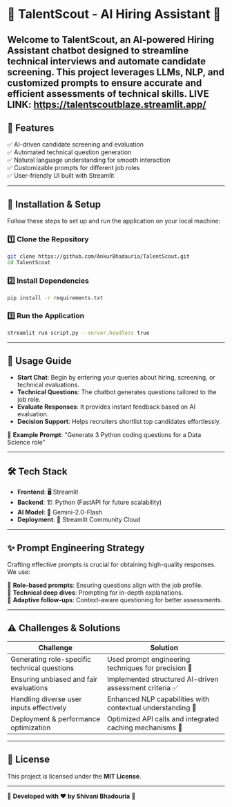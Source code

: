 # 🌟 TalentScout - AI Hiring Assistant 🤖

Welcome to **TalentScout**, an AI-powered Hiring Assistant chatbot designed to streamline technical interviews and automate candidate screening. This project leverages **LLMs, NLP, and customized prompts** to ensure accurate and efficient assessments of technical skills. LIVE LINK: https://talentscoutblaze.streamlit.app/
---

## 📌 Features

✅ AI-driven candidate screening and evaluation  
✅ Automated technical question generation  
✅ Natural language understanding for smooth interaction  
✅ Customizable prompts for different job roles  
✅ User-friendly UI built with Streamlit  

---

## 🚀 Installation & Setup

Follow these steps to set up and run the application on your local machine:

### 1️⃣ Clone the Repository
```bash
git clone https://github.com/AnkurBhadauria/TalentScout.git
cd TalentScout
```

### 2️⃣ Install Dependencies
```bash
pip install -r requirements.txt
```

### 3️⃣ Run the Application
```bash
streamlit run script.py --server.headless true
```

---

## 🎯 Usage Guide

- **Start Chat**: Begin by entering your queries about hiring, screening, or technical evaluations.
- **Technical Questions**: The chatbot generates questions tailored to the job role.
- **Evaluate Responses**: It provides instant feedback based on AI evaluation.
- **Decision Support**: Helps recruiters shortlist top candidates effortlessly.

📌 **Example Prompt**: "Generate 3 Python coding questions for a Data Science role"

---

## 🛠️ Tech Stack

- **Frontend**: 🖥️ Streamlit  
- **Backend**: 🏗️ Python (FastAPI for future scalability)  
- **AI Model**: 🧠 Gemini-2.0-Flash  
- **Deployment**: 🚀 Streamlit Community Cloud  

---

## ✨ Prompt Engineering Strategy

Crafting effective prompts is crucial for obtaining high-quality responses. We use:

🔹 **Role-based prompts**: Ensuring questions align with the job profile.  
🔹 **Technical deep dives**: Prompting for in-depth explanations.  
🔹 **Adaptive follow-ups**: Context-aware questioning for better assessments.  

---

## ⚠️ Challenges & Solutions

| Challenge | Solution |
|-----------|----------|
| Generating role-specific technical questions | Used prompt engineering techniques for precision 🎯 |
| Ensuring unbiased and fair evaluations | Implemented structured AI-driven assessment criteria ✅ |
| Handling diverse user inputs effectively | Enhanced NLP capabilities with contextual understanding 🔄 |
| Deployment & performance optimization | Optimized API calls and integrated caching mechanisms 🚀 |

---

## 📜 License

This project is licensed under the **MIT License**.

---

🔹 **Developed with ❤️ by Shivani Bhadouria** 🔹
